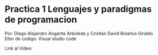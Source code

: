 # Practica 1 Lenguajes y paradigmas de programacion
 Por: Diego Alejandro Angarita Arboleda y Cristian David Bolaños Giraldo
 Eitor de codigo: Visual studio code

 Link al Video: 
